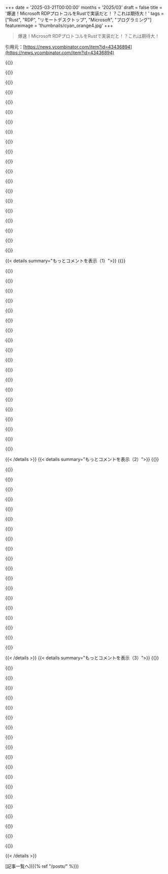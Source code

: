 +++
date = '2025-03-21T00:00:00'
months = '2025/03'
draft = false
title = '爆速！Microsoft RDPプロトコルをRustで実装だと！？これは期待大！'
tags = ["Rust", "RDP", "リモートデスクトップ", "Microsoft", "プログラミング"]
featureimage = 'thumbnails/cyan_orange4.jpg'
+++

> 爆速！Microsoft RDPプロトコルをRustで実装だと！？これは期待大！

引用元：[https://news.ycombinator.com/item?id=43436894](https://news.ycombinator.com/item?id=43436894)

{{<matomeQuote body="これマジですごいね。マイクロソフトのRDPが最強のリモートデスクトップクライアントだと思うわ。パフォーマンスがマジでヤバいし、クライアントがほぼ全てのPCで使えるじゃん。マルチモニタのサポートも最高だし。マイクロソフト製ってのが唯一の欠点かな。" userName="kayson" createdAt="2025-03-21T16:21:16" color="#ff33a1">}}

{{<matomeQuote body="RDPのパフォーマンスが良いって思うなら、Sunshine+Moonlightを試してみてよ。4K120HzでゲームPCからノートPCにストリーミングしてるけど、ローカルと区別つかないレベルだよ。Tailscale経由で1000マイル離れた場所からでも、RDPより全然良かったぜ。WindowsホストならGPUでビデオエンコードできるし、セットアップはRDPよりちょっと面倒だけどマジでおすすめ。" userName="aappleby" createdAt="2025-03-21T18:46:40" color="#45d325">}}

{{<matomeQuote body="リモート管理ならRDPを選ぶな。サーバーとクライアントの連携（クリップボードとか周辺機器）がSunshine/Moonlightより全然良いし。Sunshineみたいに仮想ディスプレイの設定もいらないし。どっちも用途に合わせて使ってるよ。SunshineとMoonlightの最近のバージョンだと、4:4:4クロマサブサンプリングと500Mbit/sまでのビットレートに対応してて、ネイティブ出力とほぼ変わらない画質になるらしい。" userName="winkelmann" createdAt="2025-03-21T19:27:47" color="#785bff">}}

{{<matomeQuote body="色々試したけど、テキストとかGUI関連ならRDP（linux上のxRDPサーバー）を選ぶな。RDP（VNCとかVNCっぽいRDPじゃないやつ）は、接続が悪くなっても画質が劣化しなくて、ラグが増えるだけでテキストはクッキリしてる。Sunshine/Moonlightは画質を落としてレイテンシを抑えるから、ゲーム配信には良いよね。" userName="gryn" createdAt="2025-03-21T19:58:52" color="#ff5733">}}

{{<matomeQuote body="＞4k 120hzでゲームPCからノートPCにストリーミングしてるけど、ローカルと区別つかないレベルだ”って言ってるけど、それは言い過ぎ。コントローラーなら良いけど、マウスだとローカルとの違いはハッキリわかる。昔のV-Syncみたいな感じ。" userName="jorvi" createdAt="2025-03-21T23:37:07" color="">}}

{{<matomeQuote body="言い過ぎじゃないよ。Overwatchとか普通にプレイできてるし。" userName="aappleby" createdAt="2025-03-22T02:09:41" color="">}}

{{<matomeQuote body="Sunshine/Moonlightのデメリットは、モニター出力が必要なこと。だからモニターの解像度に縛られるし、見られちゃう可能性もある。ダミーモニターとかの対策はあるけど。クリップボード共有ができなかったり（対応してるか不明）、特定のキー（\とか）が一部のキーボードレイアウトで使えなかったりするバグもある。でもフル3Dアクセラレーションはマジで快適だし、Windowsのホームエディションでも使えるのが良い。" userName="jwrallie" createdAt="2025-03-21T21:52:28" color="#ff5733">}}

{{<matomeQuote body="＞in sunshine/moonlight such as you still have monitor output<br>Apolloってのがこの問題を解決してくれるよ。「Virtual Desktop」ってオプションで仮想デスクトップを追加して、ローカルモニターを全部無効にできるから、リモート中に見られる心配もない（セッション終わったらロックするの忘れずに！）。モニターレイアウトも維持してくれるらしい。Sunshine使ってた時は色々ハックしてたけど、Apolloなら簡単にできる。" userName="bentcorner" createdAt="2025-03-21T23:22:10" color="#38d3d3">}}

{{<matomeQuote body="RDPは、リモートのウィンドウをローカルのウィンドウみたいにリサイズしたり、モニター間でドラッグできるから、仮想デスクトップに縛られるApolloとは比べ物にならない。" userName="LiamPowell" createdAt="2025-03-22T00:46:03" color="#ff5733">}}

{{<matomeQuote body="それRemoteAppが必要なんじゃない？普通のremote desktopじゃなくて。" userName="gruez" createdAt="2025-03-22T01:08:30" color="">}}

{{<matomeQuote body="RemoteAppってのは、基本的にはRDPでリモートサーバー上で動く一つのデスクトップアプリを、ローカルアプリみたいに見せて起動・実行するやつだよ。ここ10年以上でかなり改善されてるみたい。" userName="mmerlin" createdAt="2025-03-22T11:48:11" color="">}}

{{<matomeQuote body="使ったことないから的外れなこと言ってたらごめんね。これって、リモートでヘッドレスなセッションを作るんじゃなくて、ローカルセッションを作るってこと？もしそうなら、TeamViewerとかRemote Assistみたいに既存のセッションに飛び込むのと同じ感じがするんだけど、考え方間違ってるかな？" userName="feldrim" createdAt="2025-03-22T08:55:31" color="">}}

{{<matomeQuote body="＞Apollo[1]ならこの問題が結構きれいに解決するよ。全角の”Virtual Desktop”オプションで仮想デスクトップを追加して、セッション中にローカルモニターを全部無効にできるから、リモート接続中にローカルの人がデスクトップを見ちゃう心配もないよ（セッション終了後にロックするのを忘れずにね！）。”ってことは、ログイン中に物理アクセスできる人が操作できちゃうってこと？" userName="gruez" createdAt="2025-03-22T01:09:38" color="">}}

{{<matomeQuote body="友達がSunshine+Moonlightにめっちゃハマってて、無理やり試させられたんだよね。結論から言うと、開発作業には全然向いてないけど、ゲームとかストリーミングには最高だよ。" userName="deeviant" createdAt="2025-03-21T22:49:34" color="">}}

{{<matomeQuote body="RDPでremoteFXがちゃんと動くなら、ゲームのパフォーマンスはかなり変わるかな？あと、RDPとかParsecみたいにちゃんと動くクリップボード共有機能がマジで欲しい。" userName="RockRobotRock" createdAt="2025-03-21T21:38:22" color="">}}

{{<matomeQuote body="入力とクリップボードの共有にはBarrier（Synergyの前身）を試してみて。100MBit以上のLANならレイテンシはかなり良い感じだよ。" userName="Joe_Cool" createdAt="2025-03-22T00:30:16" color="#45d325">}}

{{<matomeQuote body="Synergyはまだあるけど、Barrierからinput-leapにフォークしたんだよ。" userName="CUViper" createdAt="2025-03-22T01:42:43" color="">}}

{{<matomeQuote body="RustDeskみたいなもっとモダンなやり方の方が絶対に良いと思う。RustDeskはマジでパフォーマンスが良いから、FPSゲームもできるし、映画も見れるレベルだよ。Microsoft RDPの嫌なところは、リモートGPUを使えてないってこと。" userName="SirMaster" createdAt="2025-03-21T18:29:15" color="#ff5733">}}

{{<matomeQuote body="諦めるの早すぎ！5ドルのDO dropletでサーバーをホストしてるけど、100以上のクライアントがいて、RustDeskは一度も失敗したことないよ。マジで使える。" userName="twooclock" createdAt="2025-03-21T20:32:13" color="#ff5c5c">}}

{{<matomeQuote body="それってビジネスで使えるレベルだと思う？ screenconnectにお金を払いすぎててマジ嫌いなんだけど、とりあえず動くんだよね。" userName="RockRobotRock" createdAt="2025-03-21T21:40:21" color="">}}

{{< details summary="もっとコメントを表示（1）">}}
{{<matomeQuote body="RDPのGPUアクセラレーションは（少なくともWindowsでは）適切な設定で使えるはずだよ。API的にはGPUソフトの実行を妨げるものはないと思う。ただ、RDPはエッジケースだから、考慮してないソフトも多いかもね。ゲームには向いてないからParsecとかMoonlightがいいんじゃない？" userName="jeroenhd" createdAt="2025-03-21T18:42:07" color="#ff5c5c">}}

{{<matomeQuote body="ゲーム用じゃないのは分かってるけど、RustDeskのパフォーマンスとクオリティがParsecレベルなんだよね。最近のハードウェアだとRustDeskでHEVCとかAV1のハードウェアエンコードされた高フレームレートのデスクトップストリームが得られる。MS RDPでは見たことないよ。" userName="SirMaster" createdAt="2025-03-21T18:58:36" color="#ff5c5c">}}

{{<matomeQuote body="＞リモートGPUを使えないって？<br>そんなことないよ？AutoCADとかGPU使うソフトをRDPでいつも使ってるよ。" userName="raggles" createdAt="2025-03-21T18:34:23" color="#45d325">}}

{{<matomeQuote body="ソフトやゲームによっては、ちゃんとdisplay contextを取得できなくて起動しないことがあったな。" userName="vekatimest" createdAt="2025-03-21T18:41:36" color="">}}

{{<matomeQuote body="リモートデスクトッププロトコルとしては優秀だけど、トンネリングとか認証がMSのいつもの面倒くさいやつだから、SSHをトランスポートプロトコルにしてほしかった。" userName="qsort" createdAt="2025-03-21T17:37:20" color="">}}

{{<matomeQuote body="＞認証がMSのいつもの面倒くさいやつ<br>ADとのシームレスな統合とかスマートカードのサポートのこと？<br>＞SSHをトランスポートプロトコルにしてほしかった<br>RDPはOpenSSHより1年早いんだよ。" userName="donnachangstein" createdAt="2025-03-21T19:10:32" color="#38d3d3">}}

{{<matomeQuote body="RDP v2を出すことだってできたはずじゃん。SSHは信用できる。秘密鍵がないやつは入れない。RDPは侵入されて管理者権限を取られてボット化されると思う。スマートカード（笑）" userName="KennyBlanken" createdAt="2025-03-21T21:04:48" color="">}}

{{<matomeQuote body="90年代後半のMicrosoftを覚えてないの？RDPがもっと高くてもおかしくなかったんだよ。今では実質オープンなプロトコルになってるけどね。リモートシステム管理者になる前は大変だった。RDPに500ドル払っても良かったよ。" userName="naikrovek" createdAt="2025-03-21T20:39:42" color="#38d3d3">}}

{{<matomeQuote body="WindowsはSSHをサポートしてるから、RDP-over-SSHを自分で構築できるかもね。" userName="tomjakubowski" createdAt="2025-03-21T17:52:42" color="">}}

{{<matomeQuote body="RDP-over-SSHだとKerberos認証がうまくいかない理由は2つあって、1つはRDPクライアントがlocalhostのランダムなポートに向いちゃうから、もう1つはKDCへの接続ができないからだよ。皮肉なことにMicrosoftはAzure Arc over SSHでデモしてるけど、それだとNTLMにダウングレードするしかないんだよね。IronRDPはDevolutions Gatewayと連携するように作られてて、WebとかデスクトップクライアントからジャストインタイムのRDP接続ができるんだ。Devolutions GatewayはKDCプロキシもサポートしてて、Kerberosも使えるようにしてるよ。無料のWebアクセスパッケージを試してみて。Remote Desktop ManagerとDevolutions Serverを使えば、RDP接続がダブルクリックだけでできて、自動でトークン作ってKerberosも使えるようになるよ。" userName="awakecoding" createdAt="2025-03-21T18:29:46" color="#ff5733">}}

{{<matomeQuote body="KerberosにはKDCが見えない時のためのプロトコル、IAKERBがあるんだよね。確かMSFTはNTLMを終わらせるためにすごく興味持ってるはず。" userName="cryptonector" createdAt="2025-03-21T19:55:12" color="">}}

{{<matomeQuote body="IAKerbはまだリリースされてなくてプレビュー機能なんだよね。Devolutions GatewayではKDCプロキシを何年も前から成功させてるよ。もっと良い解決策を待つか、一番簡単な方法で実現するか。KDCメッセージを転送するだけでしょ？ちょっと面倒だけど、KDCプロキシのプロトコルはHTTP POSTでリクエストメッセージを送ってレスポンスメッセージを受け取るだけだよ。" userName="awakecoding" createdAt="2025-03-22T00:54:11" color="#ff33a1">}}

{{<matomeQuote body="Kerberosについては詳しいけどAVDのことはあんまり知らないんだよね。MicrosoftはKDC用のHTTPSプロキシを公開してるの？" userName="cryptonector" createdAt="2025-03-22T05:20:36" color="">}}

{{<matomeQuote body="＞パフォーマンスはマジでヤバいんだよね。<br>今でもフレームレートが24fpsか32fpsくらいに制限されてるんだよね。" userName="DaiPlusPlus" createdAt="2025-03-21T16:59:58" color="">}}

{{<matomeQuote body="メインのプロトコルは特許保護の対象外だと思うけど、拡張機能(RemoteFX、オーディオサポートとか)はまだ対象かもしれないから確認する必要があるね。LinuxとMacにも同じくらい有能なものが欲しいな。RDPは他のソリューションが使ってるVNCより良いことが多いし。" userName="tracker1" createdAt="2025-03-21T18:24:14" color="">}}

{{<matomeQuote body="GnomeとKDEは最近のリリースでRDPをサポートしてるよ。まあまあ使えるけど、Windowsのmstsc.exeほどシームレスじゃないかな。バグもあるしね(再起動するまで画面が真っ暗とか)。Linuxで良いRemote Desktop体験ができるのが課題だったんだけど、Gnome RDPは基本的な使い方なら十分だよ。" userName="inversetelecine" createdAt="2025-03-21T23:25:24" color="">}}

{{<matomeQuote body="本当に良いよね。AppleのRDP実装がバラバラで使いにくいのが残念。Mac Miniで何度か試したけど、うまくいかないんだよね。" userName="singhrac" createdAt="2025-03-21T20:25:40" color="">}}

{{<matomeQuote body="RustからIronってのはわかるんだけど、Ironってprefixを見ると、dotnetを思い出しちゃうんだよね。だって、[https://github.com/ironlanguages](https://github.com/ironlanguages)とか[https://ironsoftware.com/](https://ironsoftware.com/)があるじゃん。" userName="graynk" createdAt="2025-03-21T16:54:32" color="">}}

{{<matomeQuote body="IronPythonとかIronRubyとかIronSchemeを思い出すなぁ。Microsoftが.NETとオープンソースを混ぜてブリトーにしようとした初期の試みだよね。<br>[https://ironpython.net/](https://ironpython.net/)<br>[https://en.wikipedia.org/wiki/IronRuby](https://en.wikipedia.org/wiki/IronRuby)<br>[https://en.wikipedia.org/wiki/IronScheme](https://en.wikipedia.org/wiki/IronScheme)" userName="badlibrarian" createdAt="2025-03-21T17:37:16" color="">}}

{{<matomeQuote body="MicrosoftのRDPの実装ってことを考えると、このケースではむしろ自然なんじゃない？" userName="TheRealPomax" createdAt="2025-03-21T17:04:51" color="#ff5c5c">}}


{{< /details >}}
{{< details summary="もっとコメントを表示（2）">}}
{{<matomeQuote body="俺もそう思った。まだアップデートされてるのに驚き。IronJSとかIronTypescriptとかが出なかったのも意外だわ。" userName="tracker1" createdAt="2025-03-21T18:27:11" color="">}}

{{<matomeQuote body="MSがIronTypescriptを作るのは変だよね。だってTypescript作ったのMSだし。" userName="snoman" createdAt="2025-03-21T19:30:21" color="">}}

{{<matomeQuote body="MicrosoftのTypescriptはruntime engineじゃないしね。" userName="tracker1" createdAt="2025-03-21T20:04:07" color="">}}

{{<matomeQuote body="それならIronNodeじゃない？特にnode-tsがある今。" userName="ffsm8" createdAt="2025-03-21T21:18:59" color="#785bff">}}

{{<matomeQuote body="初期の.NET(4.0以前)にはJScript.NETが含まれてて、事実上“IronJS”だったんだよね。ただ、その頃はまだそういう名前の付け方じゃなかったんだ。" userName="int_19h" createdAt="2025-03-21T21:53:13" color="">}}

{{<matomeQuote body="RDPの機能全部入り？っていうか、それ以上？ここ15年くらい、RDPとローカルの画面見てる時間同じくらいだし（会社でもブレードにRDP接続だし、家ではラップトップからワークステーションだし。リモートワークになってからはもっとだし）。Linuxデスクトップも試したけど、RDPの代替品がイマイチで諦めてたんだよね。GNOME 47でもまだまだだけど、良くなってきてる。RDPの細かいところがどれだけすごいか、わかってきたよ。" userName="buybackoff" createdAt="2025-03-21T20:53:30" color="#45d325">}}

{{<matomeQuote body="READMEのデモ、結構すごいね。でも、リポジトリにサーバーコードも入ってるのか（https://github.com/Devolutions/IronRDP/tree/master/crates/ir...）。Proxmoxみたいなツールで、VNC（遅くて変）とかSPICE（Linux以外のツールが少ない）の代わりに使えるかな？もっと効率的な代替手段として。" userName="jeroenhd" createdAt="2025-03-21T16:17:02" color="">}}

{{<matomeQuote body="＞I wonder if tools like Proxmox could use this as a more efficient alternative to VNC (which is slow and weird) or SPICE (for which there are very few non-Linux tools).<br>＞”Proxmoxでも検討中だよ。IronRDPとQEMU display[0]がSPICEを置き換えるスタックの一部になることを期待してる。でも、まだ時間がかかるね。Proxmox VEでどんな役割を果たすか見極めないと。もう一つの実験は、QEMUに最新のビデオエンコードを追加すること。noVNC 1.6がH.264[1]をサポートしたし。AV1みたいなオープンなものがもっと良いけどね。[0]: https://gitlab.com/marcandre.lureau/qemu-display/ [1]: https://github.com/novnc/noVNC/releases/tag/v1.6.0”" userName="tlamponi" createdAt="2025-03-21T17:34:22" color="#45d325">}}

{{<matomeQuote body="ProxmoxがIronRDPを採用してくれたら嬉しいな。Marc-André Lureauの仕事を見つけたんだね。彼はIronRDPサーバー側で素晴らしい仕事をしてるよ。QOIイメージコーデックもIronRDPに追加してて、すごい結果が出てる。IronRDP matrix channelに遊びに来てね: https://matrix.to/#/!opeocvkWZVaLDouykU:matrix.org?via=matri..." userName="awakecoding" createdAt="2025-03-22T01:02:04" color="#45d325">}}

{{<matomeQuote body="返信とチャットの招待、ありがとう！プロジェクトの皆さんにも感謝！招待は評価担当者に伝えておくね。QOIイメージコーデックがさらに採用されるのは嬉しいな。" userName="tlamponi" createdAt="2025-03-22T17:10:32" color="">}}

{{<matomeQuote body="H.264エンコーダーの計算オーバーヘッドは、VMホストにとっては無視できない。CPUサイクルは全部ユーザーVMに使いたいからね。データセンター級のIntel CPU (Xeon) にはH.264エンコーダーは入ってないし。QuickSyncは一般的にコンシューマー向けのCPU限定。MPEGのライセンス問題もあるし。AV1はMPEGのライセンス問題は解決するけど、ハードウェアエンコードはさらに限定的。AV1はYouTubeみたいなエンコード1回きりのケースには良いけど、リアルタイムストリーミングには向かない。H.264の方が全体的に良い。" userName="nemanja" createdAt="2025-03-21T19:12:42" color="#ff33a1">}}

{{<matomeQuote body="考え方次第だよね。CPUサイクルは間接的にユーザーにも使われるし。最新のコーデックでより鮮明で良い画質を、より少ない帯域幅で実現できれば、それはそれで良いことじゃない？最近のCPUはビデオエンコードの構成要素が含まれてることが多いし、専用GPUを積むのもアリ。ユーザー/VMのワークロードがグラフィカルな出力に依存するならね。とは言え、すべてのハードウェアですべてのケースでうまくいくわけじゃないから、注意が必要だね。現状よりも悪くなるなら、オプトアウトできるようにするのが良いかも。" userName="tlamponi" createdAt="2025-03-22T17:07:18" color="#ff33a1">}}

{{<matomeQuote body="CPUにエンコードエンジンが1つしかない場合、マルチテナント環境だと、アクティブなストリームは1つしかフルスピードで動かせないってことにならないかな？" userName="concerndc1tizen" createdAt="2025-03-22T06:49:48" color="">}}

{{<matomeQuote body="＞“need a bit more time to see how this play out and what exact role it can play in Proxmox VE.”<br>＞”もう6年も経ってるのに？試してみて、どうなるか見てみようよ。一緒に開発を始めたら、すぐに加速すると思うけどな。”" userName="KennyBlanken" createdAt="2025-03-21T21:37:19" color="">}}

{{<matomeQuote body="Proxmox VEスタックへの統合について話してるんだ。まずはPOCで何ができるか徹底的に調べて、QEMUのローレベルからREST APIやACLシステムまで、どう組み込めるか検討するって感じ。<br>評価は数週間前にQEMUディスプレイの実験的なやつと一緒に始めたから、まだPOC段階で時間かかるかも。IronRDP自体に時間がかかるとは言ってないよ。<br>あとね、VMの外からのアクセスしかないなら、RDPはVNCと比べて大してメリットないんだよね。だからIronRDPだけ早く使っても、メンテするものが増えるだけで旨味が少ないって判断したんだ。" userName="tlamponi" createdAt="2025-03-22T17:03:10" color="">}}

{{<matomeQuote body="RDPがVNCよりパフォーマンスいい理由の一つは、RDPサーバーがGUIの状態を把握してて、クライアント側で結構合成処理してるからなんだよね。<br>でもハイパーバイザーはVMからのビデオ出力しか見えないから、GUIの状態なんてわかんない。だからRDP使っても、圧縮されたビットマップをストリームするくらいしかできないんじゃないかな。" userName="Nextgrid" createdAt="2025-03-21T16:50:41" color="#ff5c5c">}}

{{<matomeQuote body="それはそうだね。だからSPICEにはAgentがあって、ゲストOS内で動いてより良い統合を提供してるんだ（シームレスなクライアントとホストの切り替えとか、USBパススルーとか、クリップボード共有とか）。RDPでも同じようなアプローチができると思うよ。" userName="tlamponi" createdAt="2025-03-22T17:15:59" color="#ff5733">}}

{{<matomeQuote body="それはVNCも同じだよ（VNCはRDPほど最適化されてないけど）。<br>最近のRDPは、画面の一部をh.264ストリームに変換できるオプションもあるから、アニメーション背景のWebページ開いても接続が落ちないんだ。" userName="jeroenhd" createdAt="2025-03-21T18:47:12" color="">}}

{{<matomeQuote body="必要なのは特化した圧縮アルゴリズムかもね。限られた範囲なら、簡単に改善できるところがありそう。" userName="generalizations" createdAt="2025-03-21T16:54:05" color="">}}

{{<matomeQuote body="圧縮機能付きのVNCならTightVNC[0]があるよ。<br>[0]<br>https://en.wikipedia.org/wiki/TightVNC#Encodings" userName="nix0n" createdAt="2025-03-21T18:08:28" color="">}}


{{< /details >}}
{{< details summary="もっとコメントを表示（3）">}}
{{<matomeQuote body="いろいろトレードオフがあるよね。新しいコーデック作っても、ハードウェアに載るまで時間かかるし（AV1エンコーダーですらまだ普及してないし）、CPUでエンコード・デコードすることになるから、ワークロードのリソースが減っちゃう。<br>h.264はリアルタイムデスクトップストリーミングには一番良いコーデックかも。低帯域幅、444サポート、ロスレス、低レイテンシ、GPUなくてもCPU使用率そこそこ、GPUでのサポートも長いし。" userName="nemanja" createdAt="2025-03-21T20:36:48" color="#ff5c5c">}}

{{<matomeQuote body="RDPとVNCはターゲットが違うんだよね。Proxmoxとかの仮想化マネージャーは、ハイパーバイザー(KVMとかESX)から直接ストリームを取得できるVNCを使ってる。これってローレベルなデバッグにすごく便利なんだ。<br>VNCプロトコルはオーバーヘッドも低いし（VMホストでh264エンコードのCPU負荷なんてかけたくないでしょ？）。VNCはリモートデスクトップ用途には向いてないんだよね。高い忠実度とかフレームレートが必要だし。<br>* VNC: 低オーバーヘッド / 低忠実度<br>* RDP (と他のリモートデスクトッププロトコル): 高オーバーヘッド / 高忠実度" userName="nemanja" createdAt="2025-03-21T17:00:04" color="#ff33a1">}}

{{<matomeQuote body="何をもって”低”オーバーヘッドって言うの？<br>RDPは低色モードなら56kモデムでも問題なく動くよ。" userName="p_ing" createdAt="2025-03-21T17:20:55" color="">}}

{{<matomeQuote body="CPUオーバーヘッドが低いってこと。VNCは画面キャプチャを最小限の圧縮（または圧縮なし）でストリームするから、CPUオーバーヘッドは低いけど、帯域幅消費が多くてフレームレートが低い。仮想化管理システムでのローレベルVMデバッグには良いけど、デスクトップリモートには向いてない。<br>RDPは低色モードなら56kでも動くけど、ビデオ編集とかCADとか高度なユースケースでは、より多くの帯域幅と計算コスト（CPUまたはGPU）が必要になる。" userName="nemanja" createdAt="2025-03-21T18:45:49" color="#ff5733">}}

{{<matomeQuote body="VNCは今でこそそういう使われ方してるけど、90年代に出たときはリモートデスクトップが目的だったんだよね。<br>ケンブリッジ大学の資料にもそう書いてあるよ。" userName="andrewf" createdAt="2025-03-21T18:42:29" color="">}}

{{<matomeQuote body="VNCサーバーのCPU負荷を見てると、最近は「低オーバーヘッド」とは言えない気がするな。<br>VNCは元々リモートデスクトップ用で、ストリーミング機能は後から追加されたんだよね。<br>RDPがダメな理由はないと思う。Windows VMとの連携が良い解決策になるかもね。<br>昔はRDPはMicrosoftの独自技術で、バグだらけのオープンソースクライアントと仕様が変わるサーバーだったからイマイチだったけど、最近はオープンソースのRDPサーバーも結構安定してる。<br>Gnome/KDEがRDPの便利な部分アップデート機能を使ってるかは知らないけど、インタラクティブなデスクトップストリームにはRDPの方がVNCより便利だと思う。" userName="jeroenhd" createdAt="2025-03-21T18:52:12" color="#38d3d3">}}

{{<matomeQuote body="＞Gnome/KDEがpartial update mechanismを使ってるかってことだけど<br>Wayland compositorが管理することになるのかな。Wayland compositorがRDPサーバーを兼ねてるってこともあるのかな？" userName="RossBencina" createdAt="2025-03-21T19:55:13" color="">}}

{{<matomeQuote body="VNCとかTeamViewerみたいなRDPじゃないやつとの大きな違いはOSとの関わり方だよね。<br>VNCは単なるインタラクティブな画面録画アプリとして動くからWindowsの動作に影響しない。<br>RDPはWindowsのリモートユーザーセッションとしてWindowsに直接組み込まれるから、ローカルユーザーには何が起きてるか見えないし、デバイスとかログイン設定も別になる。<br>オーディオ再生してるマシンにリモート接続したいならRDPは無理。たとえ「リモートでオーディオ再生」を選んでも、RDPが別のオーディオデバイスを使おうとするせいで再生が邪魔される。" userName="TheRealPomax" createdAt="2025-03-21T17:11:09" color="#38d3d3">}}

{{<matomeQuote body="RDPはOSにそこまで組み込まなくてもいいんだよ。X11をRDPで動かす方法もあるし。<br>VNCと違って、マウスの進む/戻るボタンも使えるし！<br>WindowsのRDPは便利な機能が色々あってリモートワークにはLinuxディストリよりずっと良いけど、それが唯一のRDP実装ってわけじゃない。<br>VNCでブロックアップデートを検出するロジックはRDPでも使えるし。RDPでオーディオもWindowsでもLinuxでも問題なく使えるし。<br>シャットダウンの件もLinuxもそうみたいだし、ターミナルサーバーとして使うなら当然かな。RDPで再起動しないから気にしないけど、プロトコルの問題じゃなくて実装の問題。" userName="jeroenhd" createdAt="2025-03-21T18:55:32" color="#45d325">}}

{{<matomeQuote body="xorgxrdp-glamorでレンダリングしてopenh264で転送すると、すごくパフォーマンスが良いよ。" userName="rcarmo" createdAt="2025-03-21T16:29:25" color="#785bff">}}

{{<matomeQuote body="Fedoraが最近インストーラーのVNCサポートをRDPに変えたんだよね。<br>https://docs.fedoraproject.org/en-US/fedora-server/installat...<br>(Waylandのせいかも。Fedoraのことしか知らないけど)。RDPが今の流行りみたいね。" userName="nailer" createdAt="2025-03-21T16:24:45" color="">}}

{{<matomeQuote body="RDPはVNCよりずっと進んでるし、オープンソースの世界で代替案が出てきてないみたいだね。" userName="IshKebab" createdAt="2025-03-21T16:32:00" color="">}}

{{<matomeQuote body="SPICEはどうなっちゃったんだろう？Red Hatがdeprecatedにしたのは知ってるけど、完全にオープンソースになったのかどうか分からない。<br>https://www.spice-space.org/developers.html" userName="rrdharan" createdAt="2025-03-21T17:56:56" color="">}}

{{<matomeQuote body="Waylandのせいじゃないかなーって思うんだよね。SPICEがWaylandだと上手く動かないみたいだし。Waylandのプロトコルがニッチなケースに対応できてないってことなのかも。" userName="spookie" createdAt="2025-03-21T19:02:40" color="">}}

{{<matomeQuote body="面白い説だね。SPICEがWaylandで上手く動かない理由って何かあるのかな？俺は特に問題なかったけど。Wayland向けのremote desktop protocolがあればVNCより良い選択肢になるかもね。SPICEが普及しなかった理由がよく分かんない。" userName="jeroenhd" createdAt="2025-03-21T19:06:51" color="">}}

{{<matomeQuote body="SPICEって廃止されたと思ってた。RDPとは用途が違うんだよね。SPICEは主に仮想マシンへの接続用で、ハイパーバイザーに接続する。だから、VMゲストを意識せずにフレームバッファから操作する設計になってる。<br>この方式は、何が起こってるか”推測”して、最高の結果を出すように頑張るしかないから、パフォーマンスが低い。RDPはOSのGUIサブシステムと連携して、GUIイベントを認識できるから、推測する必要がない。compositingとか2D処理をクライアントにオフロードできるから速いんだよね。<br>SPICEが普及しなかったのは、緊急時以外に使わないニッチな用途に特化してたから。普段はVMに直接remotingすべきだし。VNCと比べて特に優れてる点もなかったしね。" userName="Nextgrid" createdAt="2025-03-22T12:35:26" color="#785bff">}}

{{<matomeQuote body="RustDeskはTeamViewerの代替を目指してるけど、シンプルなremote desktop applicationとしても結構使えるよ。<br>https://github.com/rustdesk/rustdesk" userName="InsideOutSanta" createdAt="2025-03-21T16:37:03" color="#ff33a1">}}

{{<matomeQuote body="昔、windowsにroot証明書をインストールして、全トラフィックをMITMできる状態だったらしいよ。<br>Linuxの.debをインストールしようとした時、インストール前のスクリプトで`pip install`をroot権限で実行してて、めちゃくちゃ大変なことになった。今はpipでブロックされるようになったけど。" userName="Arrowmaster" createdAt="2025-03-21T17:53:21" color="#ff5c5c">}}

{{<matomeQuote body="ネガティブな話は聞いたことないな。CVEは一つだけ見つかった。<br>https://www．cvedetails．com/cve/CVE-2024-25140/<br>個人的には、インターネットに公開してないから、セキュリティは大丈夫かな。" userName="InsideOutSanta" createdAt="2025-03-21T17:02:08" color="">}}

{{<matomeQuote body="Gnome on WaylandがRDP serverを標準機能としてサポートしてるからじゃないかな。<br>https://gitlab．gnome．org/GNOME/gnome-remote-desktop" userName="int_19h" createdAt="2025-03-21T21:58:27" color="">}}


{{< /details >}}


[記事一覧へ]({{% ref "/posts/" %}})

